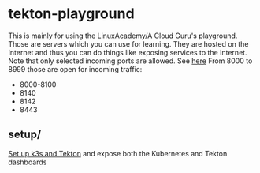 # tekton-playground

This is mainly for using the LinuxAcademy/A Cloud Guru's playground.
Those are servers which you can use for learning. They are hosted on the
Internet and thus you can do things like exposing services to the Internet.
Note that only selected incoming ports are allowed.
See [here](https://support.linuxacademy.com/hc/en-us/articles/360026494432-Open-Firewall-Rules-On-Servers-Cloud-Playground)
From 8000 to 8999 those are open for incoming traffic:
* 8000-8100
* 8140
* 8142
* 8443

## setup/

[Set up k3s and Tekton](https://github.com/haraldkubota/tekton-playground/tree/main/setup)
and expose both the Kubernetes and Tekton dashboards

